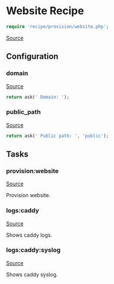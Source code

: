 <!-- DO NOT EDIT THIS FILE! -->
<!-- Instead edit recipe/provision/website.php -->
<!-- Then run bin/docgen -->

# Website Recipe

```php
require 'recipe/provision/website.php';
```

[Source](/recipe/provision/website.php)


## Configuration
### domain
[Source](https://github.com/deployphp/deployer/blob/master/recipe/provision/website.php#L7)



```php title="Default value"
return ask(' Domain: ');
```


### public_path
[Source](https://github.com/deployphp/deployer/blob/master/recipe/provision/website.php#L11)



```php title="Default value"
return ask(' Public path: ', 'public');
```



## Tasks

### provision:website
[Source](https://github.com/deployphp/deployer/blob/master/recipe/provision/website.php#L16)

Provision website.




### logs:caddy
[Source](https://github.com/deployphp/deployer/blob/master/recipe/provision/website.php#L64)

Shows caddy logs.




### logs:caddy:syslog
[Source](https://github.com/deployphp/deployer/blob/master/recipe/provision/website.php#L69)

Shows caddy syslog.




